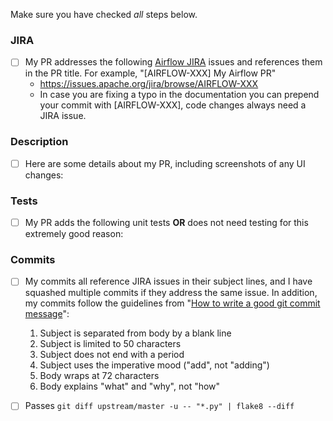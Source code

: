 Make sure you have checked _all_ steps below.

### JIRA
- [ ] My PR addresses the following [Airflow JIRA](https://issues.apache.org/jira/browse/AIRFLOW/) issues and references them in the PR title. For example, "\[AIRFLOW-XXX\] My Airflow PR"
    - https://issues.apache.org/jira/browse/AIRFLOW-XXX
    - In case you are fixing a typo in the documentation you can prepend your commit with \[AIRFLOW-XXX\], code changes always need a JIRA issue.


### Description
- [ ] Here are some details about my PR, including screenshots of any UI changes:


### Tests
- [ ] My PR adds the following unit tests __OR__ does not need testing for this extremely good reason:


### Commits
- [ ] My commits all reference JIRA issues in their subject lines, and I have squashed multiple commits if they address the same issue. In addition, my commits follow the guidelines from "[How to write a good git commit message](http://chris.beams.io/posts/git-commit/)":
    1. Subject is separated from body by a blank line
    2. Subject is limited to 50 characters
    3. Subject does not end with a period
    4. Subject uses the imperative mood ("add", not "adding")
    5. Body wraps at 72 characters
    6. Body explains "what" and "why", not "how"

- [ ] Passes `git diff upstream/master -u -- "*.py" | flake8 --diff`
